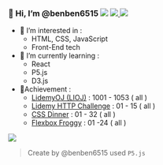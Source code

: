 ### 👋 Hi, I’m @benben6515 [![](https://img.shields.io/static/v1?label=idemy&message=[MTR05]&style=flat&branch=6.x&logo=librarything&colorA=a45&colorB=333)](https://bootcamp.lidemy.com/) [![](https://img.shields.io/static/v1?label=&message=benben6515&style=flat&branch=6.x&logo=mattermost&color=037fc6) ](https://chat.lidemy.com/lidemy/messages/@benben6515) [![](https://www.codewars.com/users/z2266109/badges/micro)](https://www.codewars.com/users/z2266109) 
- 👀 I’m interested in :
  - HTML, CSS, JavaScript
  - Front-End tech
- 🌱 I’m currently learning :
  - React
  - P5.js
  - D3.js
- 🚩Achievement : 
  - [LidemyOJ (LIOJ)](https://oj.lidemy.com/) : 1001 - 1053 ( all )
  - [Lidemy HTTP Challenge](https://lidemy-http-challenge.herokuapp.com/start) : 01 - 15 ( all )
  - [CSS Dinner](https://flukeout.github.io/) : 01 - 32 ( all )
  - [Flexbox Froggy](http://flexboxfroggy.com/) : 01 -24 ( all )

![](https://i.imgur.com/GrmzakT.gif)
> Create by @benben6515 used `P5.js`


<!---
benben6515/benben6515 is a ✨ special ✨ repository because its `README.md` (this file) appears on your GitHub profile.
You can click the Preview link to take a look at your changes.
--->
